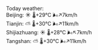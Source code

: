 Today weather:  
Beijing: ☀️ 🌡️+29°C 🌬️↗7km/h  
Tianjin: ⛅️  🌡️+30°C 🌬️↗11km/h  
Shijiazhuang: ☀️ 🌡️+28°C 🌬️↖7km/h  
Tangshan: ⛅️  🌡️+30°C 🌬️↗11km/h  

